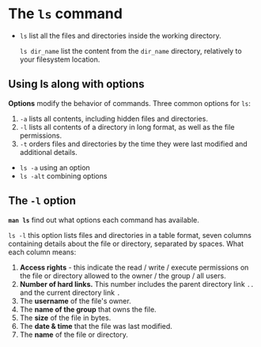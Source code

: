 # The `ls` command

- `ls` list all the files and directories inside the working directory.

  `ls dir_name` list the content from the `dir_name` directory, relatively to your filesystem location.

## Using ls along with options

**Options** modify the behavior of commands. Three common options for `ls`:

1. `-a` lists all contents, including hidden files and directories.
2. `-l` lists all contents of a directory in long format, as well as the file permissions.
3. `-t` orders files and directories by the time they were last modified and additional details.

- `ls -a` using an option
- `ls -alt` combining options

## The `-l` option

**`man ls`** find out what options each command has available.

`ls -l` this option lists files and directories in a table format, seven columns containing details about the file or directory, separated by spaces. What each column means:

1. **Access rights** - this indicate the read / write / execute permissions on the file or directory allowed to the owner / the group / all users.
2. **Number of hard links.** This number includes the parent directory link `..` and the current directory link `.`
3. The **username** of the file's owner.
4. The **name of the group** that owns the file.
5. The **size** of the file in bytes.
6. The **date & time** that the file was last modified.
7. The **name** of the file or directory.
